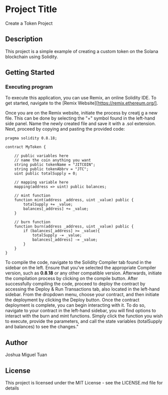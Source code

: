 # Project Title

Create a Token Project

## Description

This project is a simple example of creating a custom token on the Solana blockchain using Solidity.

## Getting Started

### Executing program

To execute this application, you can use Remix, an online Solidity IDE. To get started, navigate to the [Remix Website][https://remix.ethereum.org/].

Once you are on the Remix website, initiate the process by creatj g a new file. This can be done by selecting the "+" symbol found in the left-hand side panel. 
Name the newly created file and save it with a .sol extension. Next, proceed by copying and pasting the provided code:

```
pragma solidity 0.8.18;

contract MyToken { 

    // public variables here
    // name the coin anything you want
    string public tokenName = "JITCOIN";
    string public tokenAbbrv = "JTC";
    uint public totalSupply = 0;

    // mapping variable here
    mapping(address => uint) public balances;

    // mint function
    function mint(address _address, uint _value) public {
        totalSupply += _value; 
        balances[_address] += _value;
    } 

    // burn function
    function burn(address _address, uint _value) public {
        if (balances[_address] >= _value){
            totalSupply -= _value; 
            balances[_address] -= _value;
        }        
    } 
}

```
To compile the code, navigate to the Solidity Compiler tab found in the sidebar on the left. Ensure that you've selected the appropriate Compiler version, such as **0.8.18** or any other compatible version. 
Afterwards, initiate the compilation process by clicking on the compile button. After successfully compiling the code, proceed to deploy the contract by accessing the Deploy & Run Transactions tab, 
also located in the left-hand sidebar. From the dropdown menu, choose your contract, and then initiate the deployment by clicking the Deploy button. 
Once the contract deployment is complete, you can begin interacting with it. To do so, navigate to your contract in the left-hand sidebar, 
you will find options to interact with the burn and mint functions. Simply click the function you wish to execute, provide the parameters, and call the state variables (totalSupply and balances) to see the changes."


## Author

Joshua Miguel Tuan

## License

This project is licensed under the MIT License - see the LICENSE.md file for details
